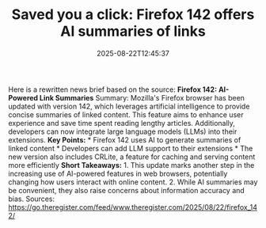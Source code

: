 ﻿---
title: "Saved you a click: Firefox 142 offers AI summaries of links"
date: "2025-08-22T12:45:37"
category: "Markets"
summary: ""
slug: "saved you a click firefox 142 offers ai summaries of links"
source_urls:
  - "https://go.theregister.com/feed/www.theregister.com/2025/08/22/firefox_142/"
seo:
  title: "Saved you a click: Firefox 142 offers AI summaries of links | Hash n Hedge"
  description: ""
  keywords: ["news", "markets", "brief"]
---
Here is a rewritten news brief based on the source:  **Firefox 142: AI-Powered Link Summaries**  Summary: Mozilla's Firefox browser has been updated with version 142, which leverages artificial intelligence to provide concise summaries of linked content. This feature aims to enhance user experience and save time spent reading lengthy articles. Additionally, developers can now integrate large language models (LLMs) into their extensions.  **Key Points:**  * Firefox 142 uses AI to generate summaries of linked content * Developers can add LLM support to their extensions * The new version also includes CRLite, a feature for caching and serving content more efficiently  **Short Takeaways:**  1. This update marks another step in the increasing use of AI-powered features in web browsers, potentially changing how users interact with online content. 2. While AI summaries may be convenient, they also raise concerns about information accuracy and bias.  Sources: https://go.theregister.com/feed/www.theregister.com/2025/08/22/firefox_142/ 

